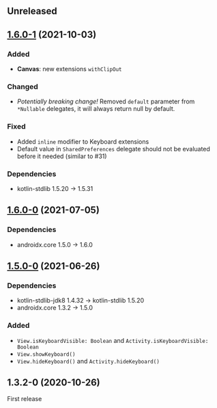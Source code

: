 ## Unreleased

## [1.6.0-1] (2021-10-03)

### Added

- **Canvas**: new extensions `withClipOut`

### Changed

- *Potentially breaking change!*
  Removed `default` parameter from `*Nullable` delegates, it will always return null by default.

### Fixed

- Added `inline` modifier to Keyboard extensions
- Default value in `SharedPreferences` delegate should not be evaluated before it needed (similar to #31)

### Dependencies

- kotlin-stdlib 1.5.20 -> 1.5.31

## [1.6.0-0] (2021-07-05)

### Dependencies

- androidx.core 1.5.0 -> 1.6.0

## [1.5.0-0] (2021-06-26)

### Dependencies

- kotlin-stdlib-jdk8 1.4.32 -> kotlin-stdlib 1.5.20
- androidx.core 1.3.2 -> 1.5.0

### Added

- `View.isKeyboardVisible: Boolean` and `Activity.isKeyboardVisible: Boolean`
- `View.showKeyboard()`
- `View.hideKeyboard()` and `Activity.hideKeyboard()`

## 1.3.2-0 (2020-10-26)

First release


[1.6.0-1]: https://github.com/RedMadRobot/redmadrobot-android-ktx/compare/resources-ktx-v1.3.1-0...core-ktx-v1.6.0-1
[1.6.0-0]: https://github.com/RedMadRobot/redmadrobot-android-ktx/compare/viewbinding-ktx-v4.2.1-0...core-ktx-v1.6.0-0
[1.5.0-0]: https://github.com/RedMadRobot/redmadrobot-android-ktx/compare/e6b11af4...core-ktx-v1.5.0-0
